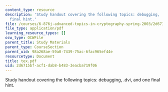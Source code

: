 ```yaml
---
content_type: resource
description: 'Study handout covering the following topics: debugging, .dvi, and one
  final hint.'
file: /courses/6-876j-advanced-topics-in-cryptography-spring-2003/2d6715bfacf1dab8b4833eacba719f06_tex.pdf
file_type: application/pdf
learning_resource_types: []
ocw_type: OCWFile
parent_title: Study Materials
parent_type: CourseSection
parent_uid: 98a268ae-59a0-7439-75ac-6fac965ef44e
resourcetype: Document
title: tex.pdf
uid: 2d6715bf-acf1-dab8-b483-3eacba719f06
---
```

Study handout covering the following topics: debugging, .dvi, and one final hint.


